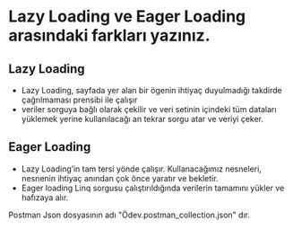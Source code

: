 # Lazy Loading ve Eager Loading arasındaki farkları yazınız.

## Lazy Loading

- Lazy Loading, sayfada yer alan bir ögenin ihtiyaç duyulmadığı takdirde çağrılmaması prensibi ile çalışır
- veriler sorguya bağlı olarak çekilir ve veri setinin içindeki tüm dataları yüklemek yerine kullanılacağı an tekrar sorgu atar ve veriyi çeker.

## Eager Loading

 - Lazy Loading’in tam tersi yönde çalışır. Kullanacağımız nesneleri, nesnenin ihtiyaç anından çok önce yaratır ve bekletir. 
 - Eager loading Linq sorgusu çalıştırıldığında verilerin tamamını yükler ve hafızaya alır.


Postman Json dosyasının adı "Ödev.postman_collection.json" dır.
